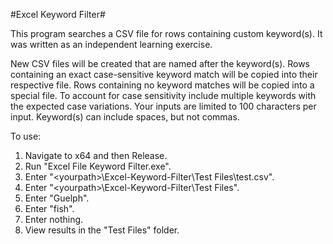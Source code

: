 #Excel Keyword Filter#

This program searches a CSV file for rows containing custom keyword(s).
It was written as an independent learning exercise.

New CSV files will be created that are named after the keyword(s).
Rows containing an exact case-sensitive keyword match will be copied into their respective file.
Rows containing no keyword matches will be copied into a special file.
To account for case sensitivity include multiple keywords with the expected case variations.
Your inputs are limited to 100 characters per input.
Keyword(s) can include spaces, but not commas.

To use:
1. Navigate to x64 and then Release.
2. Run "Excel File Keyword Filter.exe".
3. Enter "&#60;yourpath&#62;\Excel-Keyword-Filter\Test Files\test.csv".
4. Enter "&#60;yourpath&#62;\Excel-Keyword-Filter\Test Files".
5. Enter "Guelph".
6. Enter "fish".
7. Enter nothing.
8. View results in the "Test Files" folder.